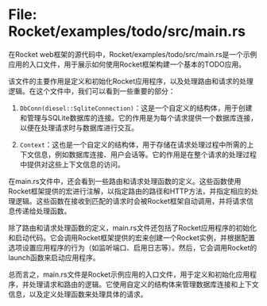 # File: Rocket/examples/todo/src/main.rs

在Rocket web框架的源代码中，Rocket/examples/todo/src/main.rs是一个示例应用的入口文件，用于展示如何使用Rocket框架构建一个基本的TODO应用。

该文件的主要作用是定义和初始化Rocket应用程序，以及处理路由和请求的处理逻辑。在这个文件中，我们可以看到一些重要的部分：

1. `DbConn(diesel::SqliteConnection)`：这是一个自定义的结构体，用于创建和管理与SQLite数据库的连接。它的作用是为每个请求提供一个数据库连接，以便在处理请求时与数据库进行交互。

2. `Context`：这也是一个自定义的结构体，用于存储在请求处理过程中所需的上下文信息，例如数据库连接、用户会话等。它的作用是在整个请求的处理过程中提供对这些上下文信息的访问。

在main.rs文件中，还会看到一些路由和请求处理函数的定义。这些函数使用Rocket框架提供的宏进行注解，以指定路由的路径和HTTP方法，并指定相应的处理逻辑。这些函数在接收到匹配的请求时会被Rocket框架自动调用，并将请求信息传递给处理函数。

除了路由和请求处理函数的定义，main.rs文件还包括了Rocket应用程序的初始化和启动代码。它会调用Rocket框架提供的宏来创建一个Rocket实例，并根据配置选项设置应用程序的行为（如监听端口、启用日志等）。然后，它会调用Rocket的launch函数来启动应用程序。

总而言之，main.rs文件是Rocket示例应用的入口文件，用于定义和初始化应用程序，并处理请求和路由的逻辑。它使用自定义的结构体来管理数据库连接和上下文信息，以及定义处理函数来处理具体的请求。

